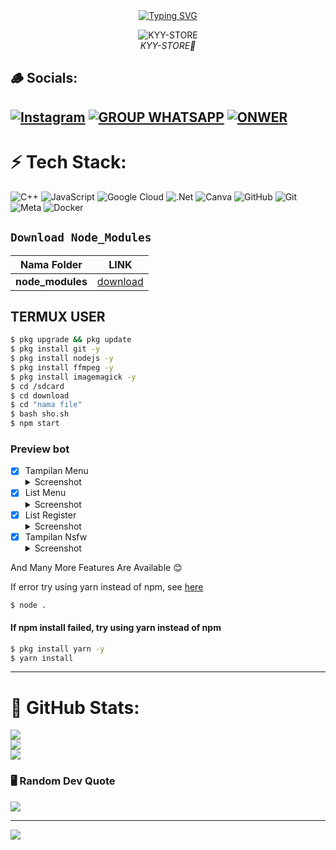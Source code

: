 <div align="center">
<a href="https://linktr.ee/kyy_store5">
    <img
        src="https://readme-typing-svg.herokuapp.com?font=ShadowsIntoLightsize=50&duration=5500&color=87CEEB&background=FF673200&center=true&vCenter=true&lines=Hello,+I+am+Kyy°Store;I+am+is+a+developer+bot+whatsapp⚡"
            alt="Typing SVG"
        />
    </a>
</p>
</div>

<p align="center">
  <img src="https://f.uguu.se/vFGERFdd.jpg" alt="KYY-STORE" />
  <br />
  <i>KYY-STORE🔰</i>
</p>

## 🪵 Socials:
[![Instagram](https://img.shields.io/badge/Instagram-%23E4405F.svg?logo=Instagram&logoColor=white)](https://www.instagram.com/ikyy_joki08)
[![GROUP WHATSAPP](https://img.shields.io/badge/WhatsApp%20BOT-25D366?style=for-the-badge&logo=whatsapp&logoColor=white)](https://chat.whatsapp.com/BH9J3kPRvxxEhEzkI2rwob) 
[![ONWER](https://img.shields.io/badge/Owner%20BOT-25D366?style=for-the-badge&logo=whatsapp&logoColor=white)](https://wa.me/6288742782469) 
---------

# ⚡ Tech Stack:
![C++](https://img.shields.io/badge/c++-%2300599C.svg?style=for-the-badge&logo=c%2B%2B&logoColor=white) ![JavaScript](https://img.shields.io/badge/javascript-%23323330.svg?style=for-the-badge&logo=javascript&logoColor=%23F7DF1E) ![Google Cloud](https://img.shields.io/badge/GoogleCloud-%234285F4.svg?style=for-the-badge&logo=google-cloud&logoColor=white) ![.Net](https://img.shields.io/badge/.NET-5C2D91?style=for-the-badge&logo=.net&logoColor=white) ![Canva](https://img.shields.io/badge/Canva-%2300C4CC.svg?style=for-the-badge&logo=Canva&logoColor=white) ![GitHub](https://img.shields.io/badge/github-%23121011.svg?style=for-the-badge&logo=github&logoColor=white) ![Git](https://img.shields.io/badge/git-%23F05033.svg?style=for-the-badge&logo=git&logoColor=white) ![Meta](https://img.shields.io/badge/Meta-%230467DF.svg?style=for-the-badge&logo=Meta&logoColor=white) ![Docker](https://img.shields.io/badge/docker-%230db7ed.svg?style=for-the-badge&logo=docker&logoColor=white)

## ```Download Node_Modules```

| Nama Folder | LINK |
|-------------|------|
| **node_modules** |[download](https://www.mediafire.com/file/1vwcygs85r5alaw/node_modules.zip/file) |

## TERMUX USER
```bash
$ pkg upgrade && pkg update
$ pkg install git -y
$ pkg install nodejs -y
$ pkg install ffmpeg -y
$ pkg install imagemagick -y
$ cd /sdcard
$ cd download 
$ cd "nama file"
$ bash sho.sh
$ npm start 
```

### Preview bot

- [x] Tampilan Menu <details><summary>Screenshot</summary><img src="https://f.uguu.se/VhHQQjiE.jpg"></details>
- [x]  List Menu <details><summary>Screenshot</summary><img src="https://d.uguu.se/XvUAtwEL.jpg"></details>
- [x] List Register <details><summary>Screenshot</summary><img src="https://d.uguu.se/OByPMxBm.jpg"></details>
- [x] Tampilan Nsfw <details><summary>Screenshot</summary><img src="https://f.uguu.se/jhxJYQTP.jpg"></details>

And Many More Features Are Available 😊


<!---->
If error try using yarn instead of npm, see [here](https://github.com/Jikarinka/Kannabotv2#if-npm-install-failed--try--using-yarn-instead-of-npm)
```bash
$ node .
```

#### If npm install failed, try using yarn instead of npm
```bash
$ pkg install yarn -y
$ yarn install
```
---------

# 🫧 GitHub Stats:
![](https://github-readme-stats.vercel.app/api?username=sychyy&theme=neon&hide_border=false&include_all_commits=false&count_private=false)<br/>
![](https://github-readme-streak-stats.herokuapp.com/?user=sychyy&theme=neon&hide_border=false)<br/>
![](https://github-readme-stats.vercel.app/api/top-langs/?username=sychyy&theme=neon&hide_border=false&include_all_commits=false&count_private=false&layout=compact)

### 🖥️ Random Dev Quote
![](https://quotes-github-readme.vercel.app/api?type=vetical&theme=dark)

---
[![](https://visitcount.itsvg.in/api?id=sychyy&icon=8&color=1)](https://visitcount.itsvg.in)

<!-- Proudly created with GPRM ( https://gprm.itsvg.in ) -->
